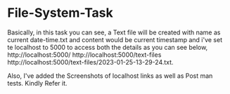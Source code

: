 # File-System-Task

Basically, in this task you can see, a Text file will be created with name as current date-time.txt and content would be current timestamp and i've set te localhost 
to 5000 to access both the details as you can see below,
http://localhost:5000/
http://localhost:5000/text-files
http://localhost:5000/text-files/2023-01-25-13-29-24.txt. 

Also, I've added the Screenshots of localhost links as well as Post man tests. Kindly Refer it. 
